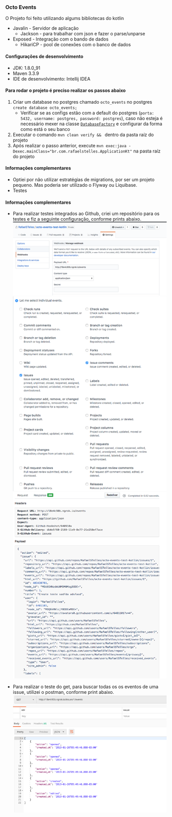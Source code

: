 ### Octo Events

O Projeto foi feito utilizando algums bibliotecas do kotlin
* Javalin - Servidor de aplicação
	* Jackson - para trabalhar com json e fazer o parse/unparse
* Exposed - Integração com o bando de dados
	* HikariCP - pool de conexões com o banco de dados

#### Configurações de desenvolvimento
* JDK: 1.8.0_91
* Maven 3.3.9
* IDE de desenvolvimento: Intellij IDEA

#### Para rodar o projeto é preciso realizar os passos abaixo
1. Criar um database no postgres chamado `octo_events` no postgres `create database octo_events;`
	* Verificar se as configs estão com a default do postgres (`porta: 5432, username: postgres, password: postgres`), caso não esteja é necessário mexer na classe [`DatabaseFactory`](src/main/java/br/com/rafaelstelles/factory/DatabaseFactory.kt) e configurar da forma como está o seu banco
2. Executar o comando `mvn clean verify && ` dentro da pasta raíz do projeto
3. Após realizar o passo anterior, execute `mvn exec:java -Dexec.mainClass="br.com.rafaelstelles.ApplicationKt"` na pasta raíz do projeto

#### Informações complementares
* Optiei por não utilizar estratégias de migrations, por ser um projeto pequeno. Mas poderia ser utilizado o Flyway ou Liquibase.
* Testes 

#### Informações complementares
* Para realizar testes integrados ao Github, criei um repositório para os testes e fiz a seguinte configuração, conforme prints abaixo.
![Passo 1](config-1.jpg)
![Passo 2](config-2.jpg)
![Passo 3](config-3.jpg)

* Para realizar o teste do get, para buscar todas os os eventos de uma issue, utilizei o postman, conforme print abaixo.
![Passo 4](config-4.jpg)